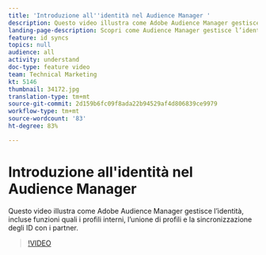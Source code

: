 ```yaml
---
title: 'Introduzione all''identità nel Audience Manager '
description: Questo video illustra come Adobe Audience Manager gestisce l’identità, incluse funzioni quali i profili interni, l’unione di profili e la sincronizzazione degli ID con i partner.
landing-page-description: Scopri come Audience Manager gestisce l’identità, incluse funzioni quali i profili interni, l’unione di profili e la sincronizzazione degli ID con i partner.
feature: id syncs
topics: null
audience: all
activity: understand
doc-type: feature video
team: Technical Marketing
kt: 5146
thumbnail: 34172.jpg
translation-type: tm+mt
source-git-commit: 2d159b6fc09f8ada22b94529af4d806839ce9979
workflow-type: tm+mt
source-wordcount: '83'
ht-degree: 83%

---
```



# Introduzione all&#39;identità nel Audience Manager 

Questo video illustra come Adobe Audience Manager gestisce l’identità, incluse funzioni quali i profili interni, l’unione di profili e la sincronizzazione degli ID con i partner.

>[!VIDEO](https://video.tv.adobe.com/v/34172/?quality=12)
